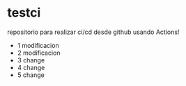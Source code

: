# testci
repositorio para realizar ci/cd desde github usando Actions!
- 1 modificacion
- 2 modificacion
- 3 change
- 4 change 
- 5 change

